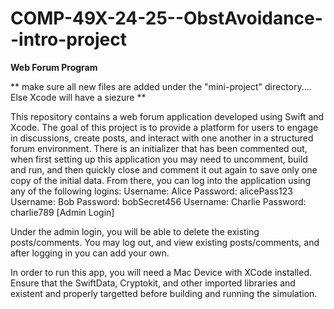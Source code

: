 # COMP-49X-24-25--ObstAvoidance--intro-project


**Web Forum Program**

** make sure all new files are added under the "mini-project" directory.... Else Xcode will have a siezure **

This repository contains a web forum application developed using Swift and Xcode. The goal of this project is to provide a platform for users to engage in discussions, create posts, and interact with one another in a structured forum environment. There is an initializer that has been commented out, when first setting up this application you may need to uncomment, build and run, and then quickly close and comment it out again to save only one copy of the initial data. From there, you can log into the application using any of the following logins:
Username: Alice      Password: alicePass123
Username: Bob        Password: bobSecret456
Username: Charlie    Password: charlie789    [Admin Login]

Under the admin login, you will be able to delete the existing posts/comments. You may log out, and view existing posts/comments, and after logging in you can add your own. 

In order to run this app, you will need a Mac Device with XCode installed. Ensure that the SwiftData, Cryptokit, and other imported libraries and existent and properly targetted before building and running the simulation.
